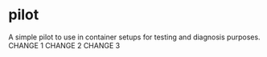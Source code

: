 # pilot
A simple pilot to use in container setups for testing and diagnosis purposes.
CHANGE 1
CHANGE 2
CHANGE 3
